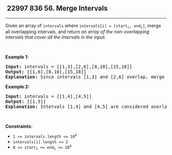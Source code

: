 <h2> 22997 836
56. Merge Intervals</h2><hr><div><p>Given an array&nbsp;of <code>intervals</code>&nbsp;where <code>intervals[i] = [start<sub>i</sub>, end<sub>i</sub>]</code>, merge all overlapping intervals, and return <em>an array of the non-overlapping intervals that cover all the intervals in the input</em>.</p>

<p>&nbsp;</p>
<p><strong class="example">Example 1:</strong></p>

<pre><strong>Input:</strong> intervals = [[1,3],[2,6],[8,10],[15,18]]
<strong>Output:</strong> [[1,6],[8,10],[15,18]]
<strong>Explanation:</strong> Since intervals [1,3] and [2,6] overlap, merge them into [1,6].
</pre>

<p><strong class="example">Example 2:</strong></p>

<pre><strong>Input:</strong> intervals = [[1,4],[4,5]]
<strong>Output:</strong> [[1,5]]
<strong>Explanation:</strong> Intervals [1,4] and [4,5] are considered overlapping.
</pre>

<p>&nbsp;</p>
<p><strong>Constraints:</strong></p>

<ul>
	<li><code>1 &lt;= intervals.length &lt;= 10<sup>4</sup></code></li>
	<li><code>intervals[i].length == 2</code></li>
	<li><code>0 &lt;= start<sub>i</sub> &lt;= end<sub>i</sub> &lt;= 10<sup>4</sup></code></li>
</ul>
</div>